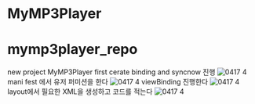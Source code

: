 # MyMP3Player






# mymp3player_repo
new project
MyMP3Player
first cerate binding and syncnow 진행
![0417 4](https://user-images.githubusercontent.com/126849371/232415554-f39bceda-e6c2-4bd5-b3e8-43d23fd618ee.png)
mani fest 에서 유저 퍼미션을 한다
![0417 4](https://user-images.githubusercontent.com/126849371/232415892-d7139d5a-6246-4f72-b290-eb996b6b4c9b.png)
viewBinding 진행한다
![0417 4](https://user-images.githubusercontent.com/126849371/232416630-baf7712c-28e1-49de-817d-52b31844accb.png)
layout에서 필요한 XML을 생성하고 코드를 적는다
![0417 4](https://user-images.githubusercontent.com/126849371/232417110-4b5cd492-7886-414d-a5d7-06dde0cb3b52.png)


